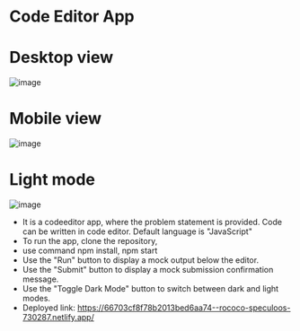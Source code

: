 # Code Editor App 
# Desktop view
![image](https://github.com/manasakarisiddappa/codeeditor/assets/48428277/6dbf955c-aa7a-4594-a0fb-c83d9858affc)

# Mobile view
![image](https://github.com/manasakarisiddappa/codeeditor/assets/48428277/7140550a-99a7-43fc-9ef9-48c9b6d5906a)


# Light mode
![image](https://github.com/manasakarisiddappa/codeeditor/assets/48428277/70ecd52a-8cd2-406e-9e1d-29c300cde1e0)

- It is a codeeditor app, where the problem statement is provided. Code can be written in code editor. Default language is "JavaScript"
- To run the app, clone the repository,
- use command npm install, npm start
- Use the "Run" button to display a mock output below the editor.
- Use the "Submit" button to display a mock submission confirmation message.
- Use the "Toggle Dark Mode" button to switch between dark and light modes.
- Deployed link: https://66703cf8f78b2013bed6aa74--rococo-speculoos-730287.netlify.app/
  
